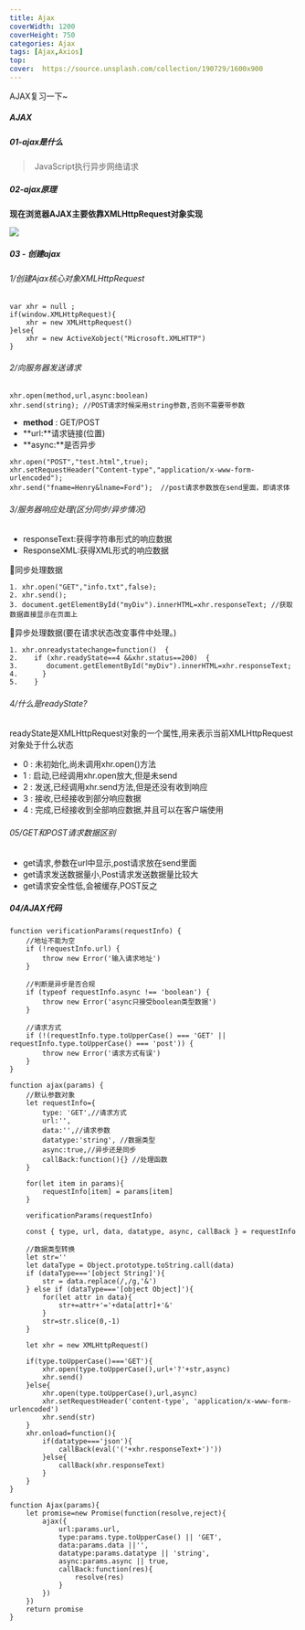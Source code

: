 ```yaml
---
title: Ajax
coverWidth: 1200
coverHeight: 750
categories: Ajax
tags: [Ajax,Axios]
top:
cover:  https://source.unsplash.com/collection/190729/1600x900
---
```

AJAX复习一下~

<!--more-->

##### AJAX

##### 01-ajax是什么

> ​	JavaScript执行异步网络请求

##### 02-ajax原理

**现在浏览器AJAX主要依靠XMLHttpRequest对象实现**

![](https://s1.ax1x.com/2020/11/10/BbxQdP.png)

##### 03 - 创建ajax

###### 1/创建Ajax核心对象XMLHttpRequest

```
var xhr = null ;
if(window.XMLHttpRequest){
	xhr = new XMLHttpRequest()
}else{
	xhr = new ActiveXobject("Microsoft.XMLHTTP")
}
```

###### 2/向服务器发送请求

```
xhr.open(method,url,async:boolean)
xhr.send(string); //POST请求时候采用string参数,否则不需要带参数
```

- **method** : GET/POST
- **url:**请求链接(位置)
- **async:**是否异步

```
xhr.open("POST","test.html",true);  
xhr.setRequestHeader("Content-type","application/x-www-form-urlencoded");  
xhr.send("fname=Henry&lname=Ford");  //post请求参数放在send里面，即请求体
```

###### 3/服务器响应处理(区分同步/异步情况)

- responseText:获得字符串形式的响应数据
- ResponseXML:获得XML形式的响应数据

👹同步处理数据

```
1. xhr.open("GET","info.txt",false);  
2. xhr.send();  
3. document.getElementById("myDiv").innerHTML=xhr.responseText; //获取数据直接显示在页面上
```

👺异步处理数据(要在请求状态改变事件中处理。)

```
1. xhr.onreadystatechange=function()  { 
2.    if (xhr.readyState==4 &&xhr.status==200)  { 
3.       document.getElementById("myDiv").innerHTML=xhr.responseText;  
4.      }
5.    } 
```

###### 4/什么是readyState?

readyState是XMLHttpRequest对象的一个属性,用来表示当前XMLHttpRequest对象处于什么状态

- 0 : 未初始化,尚未调用xhr.open()方法
- 1 : 启动,已经调用xhr.open放大,但是未send
- 2 : 发送,已经调用xhr.send方法,但是还没有收到响应
- 3 : 接收,已经接收到部分响应数据
- 4 : 完成,已经接收到全部响应数据,并且可以在客户端使用

###### 05/GET和POST请求数据区别

- get请求,参数在url中显示,post请求放在send里面
- get请求发送数据量小,Post请求发送数据量比较大
- get请求安全性低,会被缓存,POST反之

##### 04/AJAX代码

```
function verificationParams(requestInfo) {
	//地址不能为空
	if (!requestInfo.url) {
		throw new Error('输入请求地址')
	}

	//判断是异步是否合规
	if (typeof requestInfo.async !== 'boolean') {
		throw new Error('async只接受boolean类型数据')
	}

	//请求方式
	if (!(requestInfo.type.toUpperCase() === 'GET' || requestInfo.type.toUpperCase() === 'post')) {
		throw new Error('请求方式有误')
	}
}

function ajax(params) {
	//默认参数对象
	let requestInfo={
		type: 'GET',//请求方式
		url:'',
		data:'',//请求参数
		datatype:'string', //数据类型
		async:true,//异步还是同步
		callBack:function(){} //处理函数	
	}

	for(let item in params){
		requestInfo[item] = params[item]
	}
	
	verificationParams(requestInfo)

	const { type, url, data, datatype, async, callBack } = requestInfo

	//数据类型转换
	let str=''
	let dataType = Object.prototype.toString.call(data)
	if (dataType==='[object String]'){
		str = data.replace(/,/g,'&')
	} else if (dataType==='[object Object]'){
		for(let attr in data){
			str+=attr+'='+data[attr]+'&'
		}
		str=str.slice(0,-1)
	}
	
	let xhr = new XMLHttpRequest()

	if(type.toUpperCase()==='GET'){
		xhr.open(type.toUpperCase(),url+'?'+str,async)
		xhr.send()
	}else{
		xhr.open(type.toUpperCase(),url,async)
		xhr.setRequestHeader('content-type', 'application/x-www-form-urlencoded')
		xhr.send(str)
	}
	xhr.onload=function(){
		if(datatype==='json'){
			callBack(eval('('+xhr.responseText+')'))
		}else{
			callBack(xhr.responseText)
		}
	}
}

function Ajax(params){
	let promise=new Promise(function(resolve,reject){
		ajax({
			url:params.url,
			type:params.type.toUpperCase() || 'GET',
			data:params.data ||'',
			datatype:params.datatype || 'string',
			async:params.async || true,
			callBack:function(res){
				resolve(res)
			}
		})
	})
	return promise
}
```

